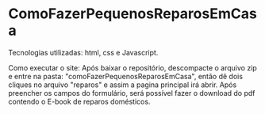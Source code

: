 # ComoFazerPequenosReparosEmCasa
Tecnologias utilizadas: html, css e Javascript.

Como executar o site: Após baixar o repositório, descompacte o arquivo zip e entre na pasta: "comoFazerPequenosReparosEmCasa", então dê dois cliques no arquivo "reparos" e assim a pagina principal irá abrir.
Após preencher os campos do formulário, será possível fazer o download do pdf contendo o E-book de reparos domésticos. 

          

